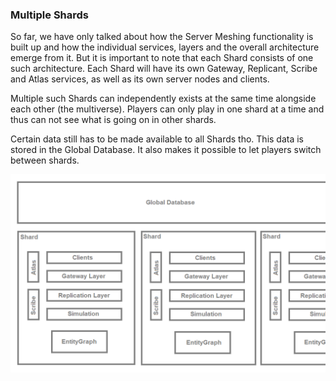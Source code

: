 ### Multiple Shards
So far, we have only talked about how the Server Meshing functionality is built up and how the individual services, layers and the overall architecture emerge from it. But it is important to note that each Shard consists of one such architecture. Each Shard will have its own Gateway, Replicant, Scribe and Atlas services, as well as its own server nodes and clients.

Multiple such Shards can independently exists at the same time alongside each other (the multiverse). Players can only play in one shard at a time and thus can not see what is going on in other shards.

Certain data still has to be made available to all Shards tho. This data is stored in the Global Database. It also makes it possible to let players switch between shards.

![Image](/images/dynamic_server_meshing/image-25.png)
